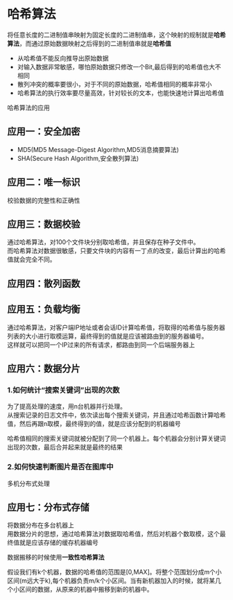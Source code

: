 # 哈希算法
将任意长度的二进制值串映射为固定长度的二进制值串，这个映射的规制就是**哈希算法**，而通过原始数据映射之后得到的二进制值串就是**哈希值**  

- 从哈希值不能反向推导出原始数据
- 对输入数据非常敏感，哪怕原始数据只修改一个Bit,最后得到的哈希值也大不相同
- 散列冲突的概率要很小，对于不同的原始数据，哈希值相同的概率非常小
- 哈希算法的执行效率要尽量高效，针对较长的文本，也能快速地计算出哈希值  

哈希算法的应用  

## 应用一：安全加密
- MD5(MD5 Message-Digest Algorithm,MD5消息摘要算法)
- SHA(Secure Hash Algorithm,安全散列算法)

## 应用二：唯一标识
校验数据的完整性和正确性

## 应用三：数据校验
通过哈希算法，对100个文件块分别取哈希值，并且保存在种子文件中。  
而哈希算法对数据很敏感，只要文件块的内容有一丁点的改变，最后计算出的哈希值就会完全不同。

## 应用四：散列函数

## 应用五：负载均衡
通过哈希算法，对客户端IP地址或者会话ID计算哈希值，将取得的哈希值与服务器列表的大小进行取模运算，最终得到的值就是应该被路由到的服务器编号。  
这样就可以把同一个IP过来的所有请求，都路由到同一个后端服务器上

## 应用六：数据分片
### 1.如何统计“搜索关键词”出现的次数
为了提高处理的速度，用n台机器并行处理。  
从搜索记录的日志文件中，依次读出每个搜索关键词，并且通过哈希函数计算哈希值，然后再跟n取模，最终得到的值，就是应该分配到的机器编号  

哈希值相同的搜索关键词就被分配到了同一个机器上。每个机器会分别计算关键词出现的次数，最后合并起来就是最终的结果

### 2.如何快速判断图片是否在图库中
多机分布式处理

## 应用七：分布式存储
将数据分布在多台机器上  
用数据分片的思想，通过哈希算法对数据取哈希值，然后对机器个数取模，这个最终值就是应该存储的缓存机器编号  

数据搬移的时候使用**一致性哈希算法**  

假设我们有k个机器，数据的哈希值的范围是[0,MAX]。将整个范围划分成m个小区间(m远大于k),每个机器负责m/k个小区间。当有新机器加入的时候，就将某几个小区间的数据，从原来的机器中搬移到新的机器中。
